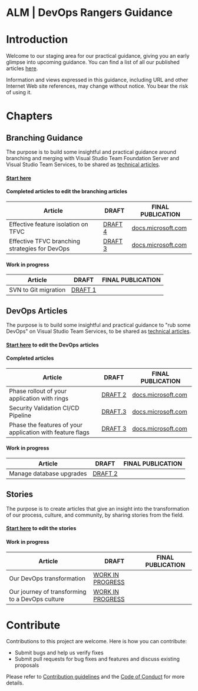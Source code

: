 
# ALM | DevOps Rangers Guidance 

# Introduction 
Welcome to our staging area for our practical guidance, giving you an early glimpse into upcoming guidance. You can find a list of all our published articles [here](https://aka.ms/vsarpublications). 

Information and views expressed in this guidance, including URL and other Internet Web site references, may change without
notice. You bear the risk of using it.

# Chapters

## Branching Guidance
The purpose is to build some insightful and practical guidance around branching and merging with Visual Studio Team Foundation Server and Visual Studio Team Services, to be shared as [technical articles](https://aka.ms/techarticles).

#### [Start here](src/Branching)
#### Completed articles to edit the branching articles

| Article | DRAFT | FINAL PUBLICATION |
|---------|-------|-------------------|
|Effective feature isolation on TFVC|[DRAFT 4](/src/Branching/effective-feature-isolation-on-tfvc.md)|[docs.microsoft.com](https://docs.microsoft.com/en-us/vsts/articles/effective-feature-isolation-on-tfvc)|
|Effective TFVC branching strategies for DevOps|[DRAFT 3](src/Branching/effective-tfvc-branching-strategies-for-devops.md)|[docs.microsoft.com](https://docs.microsoft.com/en-us/vsts/articles/effective-tfvc-branching-strategies-for-devops)|

#### Work in progress
| Article | DRAFT | FINAL PUBLICATION |
|---------|-------|-------------------|
|SVN to Git migration|[DRAFT 1](https://github.com/ALM-Rangers/Guidance/edit/branching/hkamel/svn-git-migration/src/Branching/perform-migration-from-svn-to-git.md?pr=/ALM-Rangers/Guidance/pull/39)||

## DevOps Articles
The purpose is to build some insightful and practical guidance to "rub some DevOps" on Visual Studio Team Services, to be shared as [technical articles](https://aka.ms/techarticles).

#### [Start here](src/DevOps) to edit the DevOps articles
#### Completed articles

| Article | DRAFT | FINAL PUBLICATION |
|---------|-------|-------------------|
|Phase rollout of your application with rings|[DRAFT 2](https://github.com/ALM-Rangers/Guidance/blob/master/src/DevOps/phase-rollout-with-rings.md)|[docs.microsoft.com](https://docs.microsoft.com/en-us/vsts/articles/phase-rollout-with-rings)|
|Security Validation CI/CD Pipeline|[DRAFT.3](https://github.com/ALM-Rangers/Guidance/blob/master/src/DevOps/security-validation-cicd-pipeline.md)|[docs.microsoft.com](https://docs.microsoft.com/en-us/vsts/articles/security-validation-cicd-pipeline)|
|Phase the features of your application with feature flags|[DRAFT 3](https://github.com/ALM-Rangers/Guidance/blob/master/src/DevOps/phase-features-with-feature-flags.md)|[docs.microsoft.com](https://docs.microsoft.com/en-us/vsts/articles/phase-features-with-feature-flags)|
  
#### Work in progress

| Article | DRAFT | FINAL PUBLICATION |
|---------|-------|-------------------|
|Manage database upgrades|[DRAFT 2](https://github.com/ALM-Rangers/Guidance/blob/master/src/DevOps/manage-database-upgrades.md)||


## Stories
The purpose is to create articles that give an insight into the transformation of our process, culture, and community, by sharing stories from the field.

#### [Start here](src/Stories) to edit the stories
#### Work in progress

| Article | DRAFT | FINAL PUBLICATION |
|---------|-------|-------------------|
|Our DevOps transformation|[WORK IN PROGRESS](/src/Stories/our-devops-transformation.md)||
|Our journey of transforming to a DevOps culture|[WORK IN PROGRESS](/src/Stories/our-journey-of-transforming-to-a-devops-culture.md)||

# Contribute
Contributions to this project are welcome. Here is how you can contribute:  

- Submit bugs and help us verify fixes  
- Submit pull requests for bug fixes and features and discuss existing proposals   

Please refer to [Contribution guidelines](.github/CONTRIBUTING.md) and the [Code of Conduct](.github/COC.md) for more details.
